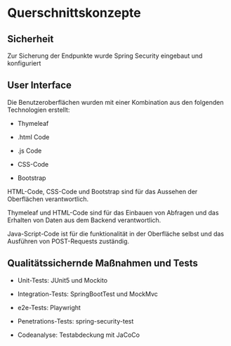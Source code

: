 # Querschnittskonzepte

## Sicherheit

Zur Sicherung der Endpunkte wurde Spring Security eingebaut und konfiguriert

## User Interface

Die Benutzeroberflächen wurden mit einer Kombination aus den folgenden Technologien erstellt:

- Thymeleaf

- .html Code

- .js Code

- CSS-Code

- Bootstrap

HTML-Code, CSS-Code und Bootstrap sind für das Aussehen der Oberflächen verantwortlich.

Thymeleaf und HTML-Code sind für das Einbauen von Abfragen und das Erhalten von Daten aus dem Backend verantwortlich.

Java-Script-Code ist für die funktionalität in der Oberfläche selbst und das Ausführen von POST-Requests zuständig. 


## Qualitätssichernde Maßnahmen und Tests

- Unit-Tests:  JUnit5 und Mockito

- Integration-Tests: SpringBootTest und MockMvc

- e2e-Tests: Playwright

- Penetrations-Tests: spring-security-test 

- Codeanalyse: Testabdeckung mit JaCoCo